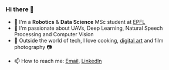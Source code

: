 ### Hi there 👋

* :robot: I'm a **Robotics** & **Data Science** MSc student at [EPFL](https://epfl.ch)
* :rocket: I'm passionate about UAVs, Deep Learning, Natural Speech Processing and Computer Vision
*  :ramen: Outside the world of tech, I love cooking, [digital art](https://www.instagram.com/drawing.algorithms/) and film photography :camera:
- 📫 How to reach me: [Email](mailto:theo.gieruc@gmail.com), [LinkedIn](https://www.linkedin.com/in/theo-gieruc/)


<!--
**tgieruc/tgieruc** is a ✨ _special_ ✨ repository because its `README.md` (this file) appears on your GitHub profile.

Here are some ideas to get you started:

- 🔭 I’m currently working on ...
- 🌱 I’m currently learning ...
- 👯 I’m looking to collaborate on ...
- 🤔 I’m looking for help with ...
- 💬 Ask me about ...
- 📫 How to reach me: ...
- 😄 Pronouns: ...
- ⚡ Fun fact: ...
-->

